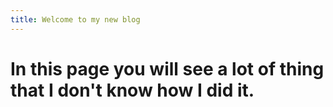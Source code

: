 ```yaml
---
title: Welcome to my new blog
---
```

# In this page you will see a lot of thing that I don't know how I did it. #
